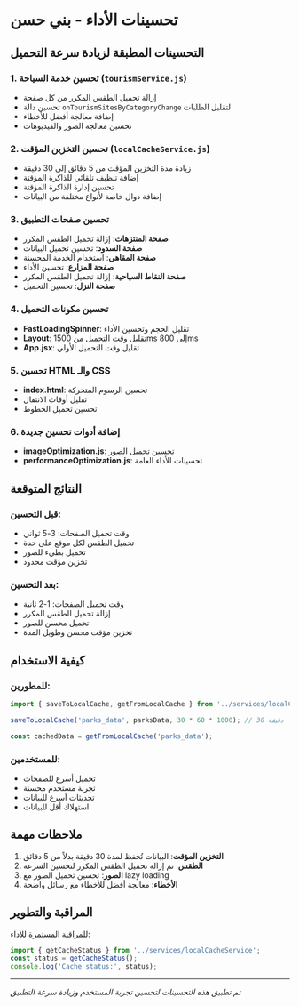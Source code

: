 # تحسينات الأداء - بني حسن

## التحسينات المطبقة لزيادة سرعة التحميل

### 1. تحسين خدمة السياحة (`tourismService.js`)
-  إزالة تحميل الطقس المكرر من كل صفحة
- تحسين دالة `onTourismSitesByCategoryChange` لتقليل الطلبات
-  إضافة معالجة أفضل للأخطاء
-  تحسين معالجة الصور والفيديوهات

### 2. تحسين التخزين المؤقت (`localCacheService.js`)
-  زيادة مدة التخزين المؤقت من 5 دقائق إلى 30 دقيقة
-  إضافة تنظيف تلقائي للذاكرة المؤقتة
-  تحسين إدارة الذاكرة المؤقتة
-  إضافة دوال خاصة لأنواع مختلفة من البيانات

### 3. تحسين صفحات التطبيق
-  **صفحة المنتزهات**: إزالة تحميل الطقس المكرر
-  **صفحة السدود**: تحسين تحميل البيانات
-  **صفحة المقاهي**: استخدام الخدمة المحسنة
-  **صفحة المزارع**: تحسين الأداء
-  **صفحة النقاط السياحية**: إزالة تحميل الطقس المكرر
-  **صفحة النزل**: تحسين التحميل

### 4. تحسين مكونات التحميل
-  **FastLoadingSpinner**: تقليل الحجم وتحسين الأداء
-  **Layout**: تقليل وقت التحميل من 1500ms إلى 800ms
-  **App.jsx**: تقليل وقت التحميل الأولي

### 5. تحسين HTML والـ CSS
-  **index.html**: تحسين الرسوم المتحركة
-  تقليل أوقات الانتقال
-  تحسين تحميل الخطوط

### 6. إضافة أدوات تحسين جديدة
-  **imageOptimization.js**: تحسين تحميل الصور
-  **performanceOptimization.js**: تحسينات الأداء العامة

## النتائج المتوقعة

### قبل التحسين:
-  وقت تحميل الصفحات: 3-5 ثواني
-  تحميل الطقس لكل موقع على حدة
-  تحميل بطيء للصور
-  تخزين مؤقت محدود

### بعد التحسين:
-  وقت تحميل الصفحات: 1-2 ثانية
-  إزالة تحميل الطقس المكرر
- تحميل محسن للصور
-  تخزين مؤقت محسن وطويل المدة

## كيفية الاستخدام

### للمطورين:
```javascript
import { saveToLocalCache, getFromLocalCache } from '../services/localCacheService';

saveToLocalCache('parks_data', parksData, 30 * 60 * 1000); // 30 دقيقة

const cachedData = getFromLocalCache('parks_data');
```

### للمستخدمين:
-  تحميل أسرع للصفحات
-  تجربة مستخدم محسنة
-  تحديثات أسرع للبيانات
-  استهلاك أقل للبيانات

## ملاحظات مهمة

1. **التخزين المؤقت**: البيانات تُحفظ لمدة 30 دقيقة بدلاً من 5 دقائق
2. **الطقس**: تم إزالة تحميل الطقس المكرر لتحسين السرعة
3. **الصور**: تحسين تحميل الصور مع lazy loading
4. **الأخطاء**: معالجة أفضل للأخطاء مع رسائل واضحة

## المراقبة والتطوير

للمراقبة المستمرة للأداء:
```javascript
import { getCacheStatus } from '../services/localCacheService';
const status = getCacheStatus();
console.log('Cache status:', status);
```

---
*تم تطبيق هذه التحسينات لتحسين تجربة المستخدم وزيادة سرعة التطبيق* 